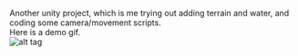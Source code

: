 Another unity project, which is me trying out adding terrain and water, and coding some camera/movement scripts.  
Here is a demo gif.  
![alt tag](https://github.com/ZachariahGlover/projects/blob/master/personal/unity/boxtest/boxdemo.gif)

